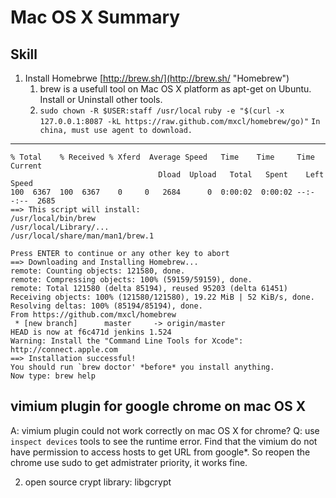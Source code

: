 # Mac OS X Summary

## Skill

1. Install Homebrwe [http://brew.sh/](http://brew.sh/ "Homebrew")
   1. brew is a usefull tool on Mac OS X platform as apt-get on Ubuntu. Install or Uninstall other tools.
   2. `sudo chown -R $USER:staff /usr/local`
      `ruby -e "$(curl -x 127.0.0.1:8087 -kL https://raw.github.com/mxcl/homebrew/go)"`
      `In china, must use agent to download.`

---
    % Total    % Received % Xferd  Average Speed   Time    Time     Time  Current
                                     Dload  Upload   Total   Spent    Left  Speed
    100  6367  100  6367    0     0   2684      0  0:00:02  0:00:02 --:--:--  2685
    ==> This script will install:
    /usr/local/bin/brew
    /usr/local/Library/...
    /usr/local/share/man/man1/brew.1

    Press ENTER to continue or any other key to abort
    ==> Downloading and Installing Homebrew...
    remote: Counting objects: 121580, done.
    remote: Compressing objects: 100% (59159/59159), done.
    remote: Total 121580 (delta 85194), reused 95203 (delta 61451)
    Receiving objects: 100% (121580/121580), 19.22 MiB | 52 KiB/s, done.
    Resolving deltas: 100% (85194/85194), done.
    From https://github.com/mxcl/homebrew
     * [new branch]      master     -> origin/master
    HEAD is now at f6c471d jenkins 1.524
    Warning: Install the "Command Line Tools for Xcode": http://connect.apple.com
    ==> Installation successful!
    You should run `brew doctor' *before* you install anything.
    Now type: brew help


## vimium plugin for google chrome on mac OS X
  A: vimium plugin could not work correctly on mac OS X for chrome?
  Q: use `inspect devices` tools to see the runtime error. Find that the vimium do not have permission to access hosts to get URL from google*.
  So reopen the chrome use sudo to get admistrater priority, it works fine.

2. open source crypt library: libgcrypt
